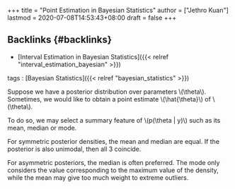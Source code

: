 +++
title = "Point Estimation in Bayesian Statistics"
author = ["Jethro Kuan"]
lastmod = 2020-07-08T14:53:43+08:00
draft = false
+++

## Backlinks {#backlinks}

- [Interval Estimation in Bayesian Statistics]({{< relref "interval_estimation_bayesian" >}})

tags
: [Bayesian Statistics]({{< relref "bayesian_statistics" >}})

Suppose we have a posterior distribution over parameters \\(\theta\\).
Sometimes, we would like to obtain a point estimate \\(\hat{\theta}\\) of
\\(\theta\\).

To do so, we may select a summary feature of \\(p(\theta | y)\\) such as
its mean, median or mode.

For symmetric posterior densities, the mean and median are equal. If
the posterior is also unimodal, then all 3 coincide.

For asymmetric posteriors, the median is often preferred. The mode
only considers the value corresponding to the maximum value of the
density, while the mean may give too much weight to extreme outliers.
